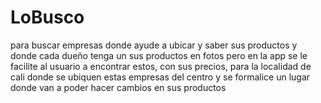 # LoBusco
 para buscar empresas donde ayude a ubicar y saber sus productos y donde cada dueño tenga un sus productos en fotos pero en la app se le facilite al usuario a encontrar estos, con sus precios, para la localidad de cali donde se ubiquen estas empresas del centro y se formalice un lugar donde van a poder hacer cambios en sus productos
